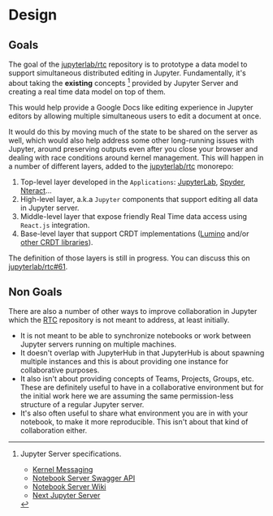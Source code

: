 # Design

## Goals

The goal of the [jupyterlab/rtc](https://github.com/jupyterlab/rtc) repository is to prototype a data model to support simultaneous distributed
editing in Jupyter. Fundamentally, it's about taking the **existing** concepts [^f1] provided by Jupyter Server and creating a real time data model on top of them.

This would help provide a Google Docs like editing experience in Jupyter editors by allowing multiple simultaneous users to edit a document at once.

It would do this by moving much of the state to be shared on the server as well, which would also help address some other long-running issues with Jupyter, around preserving outputs even after you close your browser and dealing with race conditions around kernel management. This will happen in a number of different layers, added to the [jupyterlab/rtc](https://github.com/jupyterlab/rtc) monorepo:

1. Top-level layer developed in the `Applications`: [JupyterLab](https://github.com/jupyterlab/jupyterlab), [Spyder](https://www.spyder-ide.org/), [Nteract](https://github.com/nteract/nteract)...
1. High-level layer, a.k.a `Jupyter` components that support editing all data in Jupyter server.
1. Middle-level layer that expose friendly Real Time data access using `React.js` integration.
1. Base-level layer that support CRDT implementations ([Lumino](https://github.com/jupyterlab/lumino) and/or [other CRDT libraries](/about-rtc/libraries)).

The definition of those layers is still in progress. You can discuss this on [jupyterlab/rtc#61](https://github.com/jupyterlab/rtc/issues/61).

## Non Goals

There are also a number of other ways to improve collaboration in Jupyter which the [RTC](https://github.com/jupyterlab/rtc) repository is not meant to address, at least initially.

- It is not meant to be able to synchronize notebooks or work between Jupyter servers running on multiple machines.
- It doesn't overlap with JupyterHub in that JupyterHub is about spawning multiple instances and this is about providing one instance for collaborative purposes.
- It also isn't about providing concepts of Teams, Projects, Groups, etc. These are definitely useful to have in a collaborative environment but for the initial work here we are assuming the same permission-less structure of a regular Jupyter server.
- It's also often useful to share what environment you are in with your notebook, to make it more reproducible. This isn't about that kind of collaboration either.

[^f1]: Jupyter Server specifications.

    - [Kernel Messaging](https://jupyter-client.readthedocs.io/en/stable/messaging.html)
    - [Notebook Server Swagger API](http://petstore.swagger.io/?url=https://raw.githubusercontent.com/jupyter/notebook/master/notebook/services/api/api.yaml)
    - [Notebook Server Wiki](https://github.com/jupyter/jupyter/wiki/Jupyter-Notebook-Server-API)
    - [Next Jupyter Server](https://jupyter-server.readthedocs.io)
